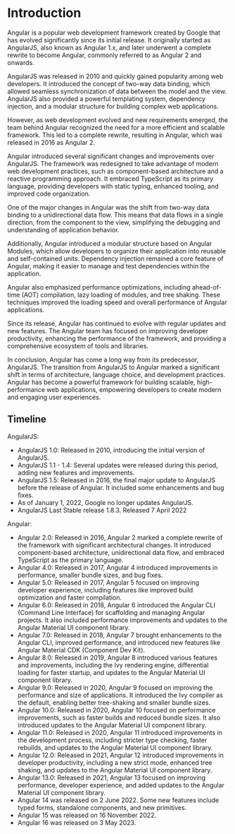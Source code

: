 # Introduction

Angular is a popular web development framework created by Google that has evolved significantly since its initial release. It originally started as AngularJS, also known as Angular 1.x, and later underwent a complete rewrite to become Angular, commonly referred to as Angular 2 and onwards.

AngularJS was released in 2010 and quickly gained popularity among web developers. It introduced the concept of two-way data binding, which allowed seamless synchronization of data between the model and the view. AngularJS also provided a powerful templating system, dependency injection, and a modular structure for building complex web applications.

However, as web development evolved and new requirements emerged, the team behind Angular recognized the need for a more efficient and scalable framework. This led to a complete rewrite, resulting in Angular, which was released in 2016 as Angular 2.

Angular introduced several significant changes and improvements over AngularJS. The framework was redesigned to take advantage of modern web development practices, such as component-based architecture and a reactive programming approach. It embraced TypeScript as its primary language, providing developers with static typing, enhanced tooling, and improved code organization.

One of the major changes in Angular was the shift from two-way data binding to a unidirectional data flow. This means that data flows in a single direction, from the component to the view, simplifying the debugging and understanding of application behavior.

Additionally, Angular introduced a modular structure based on Angular Modules, which allow developers to organize their application into reusable and self-contained units. Dependency injection remained a core feature of Angular, making it easier to manage and test dependencies within the application.

Angular also emphasized performance optimizations, including ahead-of-time (AOT) compilation, lazy loading of modules, and tree shaking. These techniques improved the loading speed and overall performance of Angular applications.

Since its release, Angular has continued to evolve with regular updates and new features. The Angular team has focused on improving developer productivity, enhancing the performance of the framework, and providing a comprehensive ecosystem of tools and libraries.

In conclusion, Angular has come a long way from its predecessor, AngularJS. The transition from AngularJS to Angular marked a significant shift in terms of architecture, language choice, and development practices. Angular has become a powerful framework for building scalable, high-performance web applications, empowering developers to create modern and engaging user experiences.

## Timeline

AngularJS:
- AngularJS 1.0: Released in 2010, introducing the initial version of AngularJS.
- AngularJS 1.1 - 1.4: Several updates were released during this period, adding new features and improvements.
- AngularJS 1.5: Released in 2016, the final major update to AngularJS before the release of Angular. It included some enhancements and bug fixes.
- As of January 1, 2022, Google no longer updates AngularJS.
- AngularJS Last Stable release 1.8.3. Released 7 April 2022

Angular:
- Angular 2.0: Released in 2016, Angular 2 marked a complete rewrite of the framework with significant architectural changes. It introduced component-based architecture, unidirectional data flow, and embraced TypeScript as the primary language.
- Angular 4.0: Released in 2017, Angular 4 introduced improvements in performance, smaller bundle sizes, and bug fixes.
- Angular 5.0: Released in 2017, Angular 5 focused on improving developer experience, including features like improved build optimization and faster compilation.
- Angular 6.0: Released in 2018, Angular 6 introduced the Angular CLI (Command Line Interface) for scaffolding and managing Angular projects. It also included performance improvements and updates to the Angular Material UI component library.
- Angular 7.0: Released in 2018, Angular 7 brought enhancements to the Angular CLI, improved performance, and introduced new features like Angular Material CDK (Component Dev Kit).
- Angular 8.0: Released in 2019, Angular 8 introduced various features and improvements, including the Ivy rendering engine, differential loading for faster startup, and updates to the Angular Material UI component library.
- Angular 9.0: Released in 2020, Angular 9 focused on improving the performance and size of applications. It introduced the Ivy compiler as the default, enabling better tree-shaking and smaller bundle sizes.
- Angular 10.0: Released in 2020, Angular 10 focused on performance improvements, such as faster builds and reduced bundle sizes. It also introduced updates to the Angular Material UI component library.
- Angular 11.0: Released in 2020, Angular 11 introduced improvements in the development process, including stricter type checking, faster rebuilds, and updates to the Angular Material UI component library.
- Angular 12.0: Released in 2021, Angular 12 introduced improvements in developer productivity, including a new strict mode, enhanced tree shaking, and updates to the Angular Material UI component library.
- Angular 13.0: Released in 2021, Angular 13 focused on improving performance, developer experience, and added updates to the Angular Material UI component library.
- Angular 14 was released on 2 June 2022. Some new features include typed forms, standalone components, and new primitives.
- Angular 15 was released on 16 November 2022.
- Angular 16 was released on 3 May 2023.


